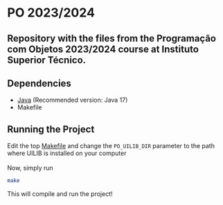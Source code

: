 # PO 2023/2024
## Repository with the files from the Programação com Objetos 2023/2024 course at Instituto Superior Técnico.

## Dependencies
* [Java](openjdk.org/install) (Recommended version: Java 17)
* Makefile

## Running the Project
Edit the top [Makefile](Makefile) and change the `PO_UILIB_DIR` parameter to the path where UILIB is installed on your computer
<br></br>
Now, simply run
```bash
make
```
This will compile and run the project!
